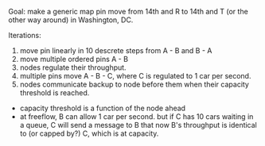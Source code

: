 Goal: make a generic map pin move from 14th and R to 14th and T (or the other way around) in Washington, DC.

Iterations:
1. move pin linearly in 10 descrete steps from A - B and B - A
2. move multiple ordered pins A - B
3. nodes regulate their throughput.
  1. multiple pins move A - B - C, where C is regulated to 1 car per second.
4. nodes communicate backup to node before them when their capacity threshold is reached.
  - capacity threshold is a function of the node ahead
  - at freeflow, B can allow 1 car per second. but if C has 10 cars waiting in a queue, C will send a message to B that now B's throughput is identical to (or capped by?) C, which is at capacity.
